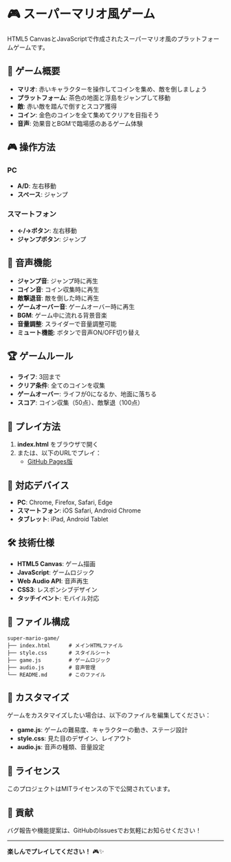 # 🎮 スーパーマリオ風ゲーム

HTML5 CanvasとJavaScriptで作成されたスーパーマリオ風のプラットフォームゲームです。

## 🎯 ゲーム概要

- **マリオ**: 赤いキャラクターを操作してコインを集め、敵を倒しましょう
- **プラットフォーム**: 茶色の地面と浮島をジャンプして移動
- **敵**: 赤い敵を踏んで倒すとスコア獲得
- **コイン**: 金色のコインを全て集めてクリアを目指そう
- **音声**: 効果音とBGMで臨場感のあるゲーム体験

## 🎮 操作方法

### PC
- **A/D**: 左右移動
- **スペース**: ジャンプ

### スマートフォン
- **←/→ボタン**: 左右移動
- **ジャンプボタン**: ジャンプ

## 🎵 音声機能

- **ジャンプ音**: ジャンプ時に再生
- **コイン音**: コイン収集時に再生
- **敵撃退音**: 敵を倒した時に再生
- **ゲームオーバー音**: ゲームオーバー時に再生
- **BGM**: ゲーム中に流れる背景音楽
- **音量調整**: スライダーで音量調整可能
- **ミュート機能**: ボタンで音声ON/OFF切り替え

## 🏆 ゲームルール

- **ライフ**: 3回まで
- **クリア条件**: 全てのコインを収集
- **ゲームオーバー**: ライフが0になるか、地面に落ちる
- **スコア**: コイン収集（50点）、敵撃退（100点）

## 🚀 プレイ方法

1. **index.html** をブラウザで開く
2. または、以下のURLでプレイ：
   - [GitHub Pages版](https://[ユーザー名].github.io/super-mario-game/)

## 📱 対応デバイス

- **PC**: Chrome, Firefox, Safari, Edge
- **スマートフォン**: iOS Safari, Android Chrome
- **タブレット**: iPad, Android Tablet

## 🛠️ 技術仕様

- **HTML5 Canvas**: ゲーム描画
- **JavaScript**: ゲームロジック
- **Web Audio API**: 音声再生
- **CSS3**: レスポンシブデザイン
- **タッチイベント**: モバイル対応

## 📁 ファイル構成

```
super-mario-game/
├── index.html      # メインHTMLファイル
├── style.css       # スタイルシート
├── game.js         # ゲームロジック
├── audio.js        # 音声管理
└── README.md       # このファイル
```

## 🎨 カスタマイズ

ゲームをカスタマイズしたい場合は、以下のファイルを編集してください：

- **game.js**: ゲームの難易度、キャラクターの動き、ステージ設計
- **style.css**: 見た目のデザイン、レイアウト
- **audio.js**: 音声の種類、音量設定

## 📄 ライセンス

このプロジェクトはMITライセンスの下で公開されています。

## 🤝 貢献

バグ報告や機能提案は、GitHubのIssuesでお気軽にお知らせください！

---

**楽しんでプレイしてください！** 🎮✨ 
